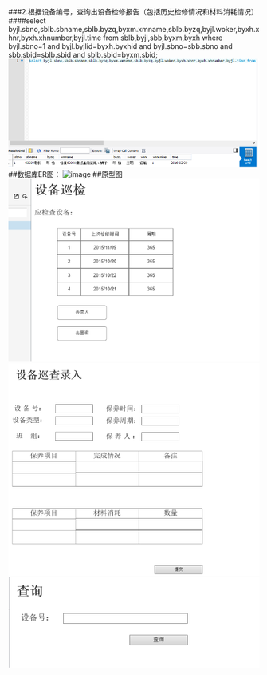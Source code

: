 ###2.根据设备编号，查询出设备检修报告（包括历史检修情况和材料消耗情况）
####select byjl.sbno,sblb.sbname,sblb.byzq,byxm.xmname,sblb.byzq,byjl.woker,byxh.xhnr,byxh.xhnumber,byjl.time from sblb,byjl,sbb,byxm,byxh where byjl.sbno=1 and byjl.byjlid=byxh.byxhid and byjl.sbno=sbb.sbno and sbb.sbid=sblb.sbid and sblb.sbid=byxm.sbid;
![image](https://github.com/qiqiseven/mis/blob/master/a2.PNG)
##数据库ER图：
![image](https://github.com/qiqiseven/mis/blob/master/er图.PNG)
##原型图
![image](https://github.com/qiqiseven/mis/blob/master/1.PNG)
![image](https://github.com/qiqiseven/mis/blob/master/2.PNG)
![image](https://github.com/qiqiseven/mis/blob/master/3.PNG)
